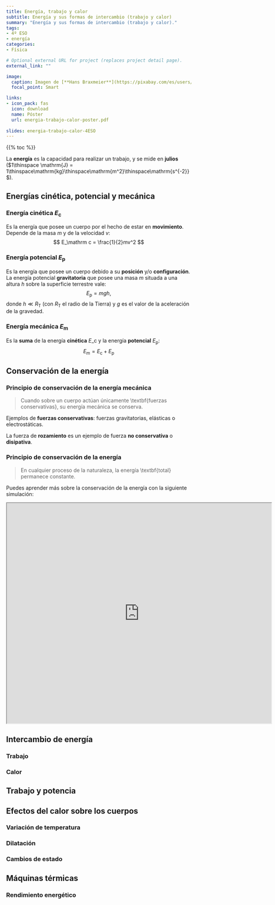 ```yaml
---
title: Energía, trabajo y calor
subtitle: Energía y sus formas de intercambio (trabajo y calor)
summary: "Energía y sus formas de intercambio (trabajo y calor)."
tags:
- 4º ESO
- energía
categories:
- Física

# Optional external URL for project (replaces project detail page).
external_link: ""

image:
  caption: Imagen de [**Hans Braxmeier**](https://pixabay.com/es/users/hans-2/) en [Pixabay](https://pixabay.com/es/)
  focal_point: Smart

links:
- icon_pack: fas
  icon: download
  name: Póster
  url: energia-trabajo-calor-poster.pdf
  
slides: energia-trabajo-calor-4ESO
---
```


{{% toc %}}

La **energía** es la capacidad para realizar un trabajo, y se mide en **julios** ($1\thinspace \mathrm{J} = 1\thinspace\mathrm{kg}\thinspace\mathrm{m^2}\thinspace\mathrm{s^{-2}}$).

## Energías cinética, potencial y mecánica
### Energía cinética $E_\mathrm c$
Es la energía que posee un cuerpo por el hecho de estar en **movimiento**. Depende de la masa $m$ y de la velocidad $v$:
$$
E_\mathrm c = \frac{1}{2}mv^2
$$

### Energía potencial $E_\mathrm p$
Es la energía que posee un cuerpo debido a su **posición** y/o **configuración**. La energía potencial **gravitatoria** que posee una masa $m$ situada a una altura $h$ sobre la superficie terrestre vale:
$$
E_\mathrm p = m g h,
$$
donde $h\ll R_\mathrm T$ (con $R_\mathrm T$ el radio de la Tierra) y $g$ es el valor de la aceleración de la gravedad.

### Energía mecánica $E_\mathrm m$
Es la **suma** de la energía **cinética** $E\_\mathrm{c}$ y la energía **potencial** $E_\mathrm{p}$:
$$
E_\mathrm m = E_\mathrm c + E_\mathrm p
$$

## Conservación de la energía
### Principio de conservación de la energía mecánica
> Cuando sobre un cuerpo actúan únicamente \textbf{fuerzas conservativas}, su energía mecánica se conserva.

Ejemplos de **fuerzas conservativas**: fuerzas gravitatorias, elásticas o electrostáticas.

La fuerza de **rozamiento** es un ejemplo de fuerza **no conservativa** o **disipativa**.

### Principio de conservación de la energía
> En cualquier proceso de la naturaleza, la energía \textbf{total} permanece constante.

Puedes aprender más sobre la conservación de la energía con la siguiente simulación:

<iframe src="https://phet.colorado.edu/sims/html/energy-skate-park-basics/latest/energy-skate-park-basics_es.html" width="720" height="600" scrolling="no" allowfullscreen></iframe>

## Intercambio de energía
### Trabajo
### Calor

## Trabajo y potencia

## Efectos del calor sobre los cuerpos
### Variación de temperatura
### Dilatación
### Cambios de estado

## Máquinas térmicas
### Rendimiento energético
